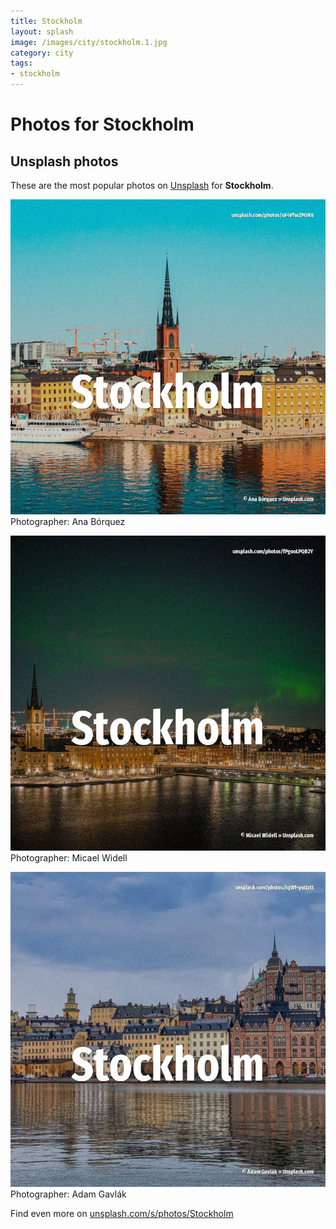 ```yaml
---
title: Stockholm
layout: splash
image: /images/city/stockholm.1.jpg
category: city
tags:
- stockholm
---
```

# Photos for Stockholm
 
## Unsplash photos
These are the most popular photos on [Unsplash](https://unsplash.com) for **Stockholm**.
 
![Stockholm](/images/city/stockholm.1.jpg)
Photographer:  Ana Bórquez
 
![Stockholm](/images/city/stockholm.2.jpg)
Photographer:  Micael Widell
 
![Stockholm](/images/city/stockholm.3.jpg)
Photographer:  Adam Gavlák
 
Find even more on [unsplash.com/s/photos/Stockholm](https://unsplash.com/s/photos/Stockholm)
 
